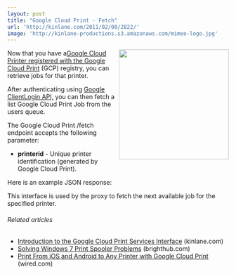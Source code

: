 ```yaml
---
layout: post
title: "Google Cloud Print - Fetch"
url: 'http://kinlane.com/2011/02/08/2822/'
image: 'http://kinlane-productions.s3.amazonaws.com/mimeo-logo.jpg'
---
```


[<img class="c1" src="http://kinlane-productions.s3.amazonaws.com/mimeo-logo.jpg" alt="" width="250" align="right" />][1]Now that you have a[Google Cloud Printer registered with the Google Cloud Print][2] (GCP) registry, you can retrieve jobs for that printer.

After authenticating using [Google ClientLogin API,][3] you can then fetch a list Google Cloud Print Job from the users queue.

The Google Cloud Print /fetch endpoint accepts the following parameter:

  * **printerid** \- Unique printer identification (generated by Google Cloud Print).

Here is an example JSON response:

This interface is used by the proxy to fetch the next available job for the specified printer.

######  Related articles

  * [Introduction to the Google Cloud Print Services Interface][4] (kinlane.com)
  * [Solving Windows 7 Print Spooler Problems][5] (brighthub.com)
  * [Print From iOS and Android to Any Printer with Google Cloud Print][6] (wired.com)

   [1]: http://mimeo.com/
   [2]: http://www.kinlane.com/2011/02/google-cloud-print-register/
   [3]: http://code.google.com/apis/accounts/docs/AuthForInstalledApps.html
   [4]: http://www.kinlane.com/2011/02/introduction-to-the-google-cloud-print-services-interface/
   [5]: http://www.brighthub.com/computing/windows-platform/articles/105298.aspx
   [6]: http://www.wired.com/gadgetlab/2011/01/print-from-ios-and-android-to-any-printer-with-google-cloud-print/
